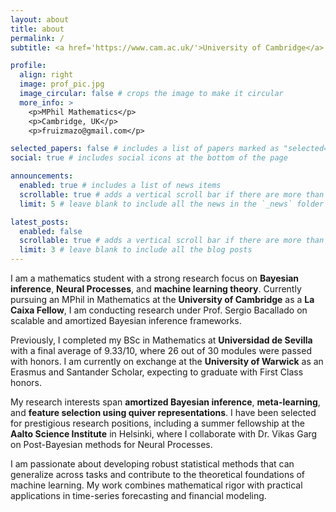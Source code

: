```yaml
---
layout: about
title: about
permalink: /
subtitle: <a href='https://www.cam.ac.uk/'>University of Cambridge</a> • <a href='https://warwick.ac.uk/'>University of Warwick</a>

profile:
  align: right
  image: prof_pic.jpg
  image_circular: false # crops the image to make it circular
  more_info: >
    <p>MPhil Mathematics</p>
    <p>Cambridge, UK</p>
    <p>fruizmazo@gmail.com</p>

selected_papers: false # includes a list of papers marked as "selected={true}"
social: true # includes social icons at the bottom of the page

announcements:
  enabled: true # includes a list of news items
  scrollable: true # adds a vertical scroll bar if there are more than 3 news items
  limit: 5 # leave blank to include all the news in the `_news` folder

latest_posts:
  enabled: false
  scrollable: true # adds a vertical scroll bar if there are more than 3 new posts items
  limit: 3 # leave blank to include all the blog posts
---
```


I am a mathematics student with a strong research focus on **Bayesian inference**, **Neural Processes**, and **machine learning theory**. Currently pursuing an MPhil in Mathematics at the **University of Cambridge** as a **La Caixa Fellow**, I am conducting research under Prof. Sergio Bacallado on scalable and amortized Bayesian inference frameworks.

Previously, I completed my BSc in Mathematics at **Universidad de Sevilla** with a final average of 9.33/10, where 26 out of 30 modules were passed with honors. I am currently on exchange at the **University of Warwick** as an Erasmus and Santander Scholar, expecting to graduate with First Class honors.

My research interests span **amortized Bayesian inference**, **meta-learning**, and **feature selection using quiver representations**. I have been selected for prestigious research positions, including a summer fellowship at the **Aalto Science Institute** in Helsinki, where I collaborate with Dr. Vikas Garg on Post-Bayesian methods for Neural Processes.

I am passionate about developing robust statistical methods that can generalize across tasks and contribute to the theoretical foundations of machine learning. My work combines mathematical rigor with practical applications in time-series forecasting and financial modeling.
